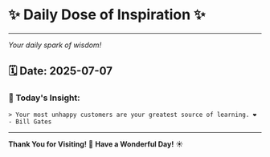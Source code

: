 # ✨ Daily Dose of Inspiration ✨

--- 

_Your daily spark of wisdom!_

## 🗓️ Date: **2025-07-07**

### 💬 Today's Insight:
```
> Your most unhappy customers are your greatest source of learning. ❤️ - Bill Gates
```

--- 

**Thank You for Visiting!** 🙏
**Have a Wonderful Day!** ☀️

